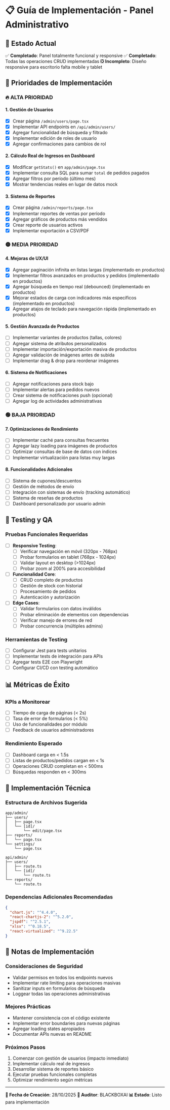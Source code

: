 # 📋 Guía de Implementación - Panel Administrativo

## 🎯 Estado Actual
✅ **Completado**: Panel totalmente funcional y responsive
✅ **Completado**: Todas las operaciones CRUD implementadas
❎ **Incompleto**: Diseño responsive para escritorio falta mobile y tablet

## 🚀 Prioridades de Implementación

### 🔥 **ALTA PRIORIDAD**

#### 1. Gestión de Usuarios
- [x] Crear página `/admin/users/page.tsx`
- [x] Implementar API endpoints en `/api/admin/users/`
- [x] Agregar funcionalidad de búsqueda y filtrado
- [x] Implementar edición de roles de usuario
- [x] Agregar confirmaciones para cambios de rol

#### 2. Cálculo Real de Ingresos en Dashboard
- [x] Modificar `getStats()` en `app/admin/page.tsx`
- [x] Implementar consulta SQL para sumar `total` de pedidos pagados
- [x] Agregar filtros por período (último mes)
- [x] Mostrar tendencias reales en lugar de datos mock

#### 3. Sistema de Reportes
- [x] Crear página `/admin/reports/page.tsx`
- [x] Implementar reportes de ventas por período
- [x] Agregar gráficos de productos más vendidos
- [x] Crear reporte de usuarios activos
- [x] Implementar exportación a CSV/PDF

### 🟡 **MEDIA PRIORIDAD**

#### 4. Mejoras de UX/UI
- [x] Agregar paginación infinita en listas largas (implementado en productos)
- [x] Implementar filtros avanzados en productos y pedidos (implementado en productos)
- [x] Agregar búsqueda en tiempo real (debounced) (implementado en productos)
- [x] Mejorar estados de carga con indicadores más específicos (implementado en productos)
- [x] Agregar atajos de teclado para navegación rápida (implementado en productos)

#### 5. Gestión Avanzada de Productos
- [ ] Implementar variantes de productos (tallas, colores)
- [ ] Agregar sistema de atributos personalizados
- [ ] Implementar importación/exportación masiva de productos
- [ ] Agregar validación de imágenes antes de subida
- [ ] Implementar drag & drop para reordenar imágenes

#### 6. Sistema de Notificaciones
- [ ] Agregar notificaciones para stock bajo
- [ ] Implementar alertas para pedidos nuevos
- [ ] Crear sistema de notificaciones push (opcional)
- [ ] Agregar log de actividades administrativas

### 🟢 **BAJA PRIORIDAD**

#### 7. Optimizaciones de Rendimiento
- [ ] Implementar caché para consultas frecuentes
- [ ] Agregar lazy loading para imágenes de productos
- [ ] Optimizar consultas de base de datos con índices
- [ ] Implementar virtualización para listas muy largas

#### 8. Funcionalidades Adicionales
- [ ] Sistema de cupones/descuentos
- [ ] Gestión de métodos de envío
- [ ] Integración con sistemas de envío (tracking automático)
- [ ] Sistema de reseñas de productos
- [ ] Dashboard personalizado por usuario admin

## 🧪 **Testing y QA**

### Pruebas Funcionales Requeridas
- [ ] **Responsive Testing**:
  - [ ] Verificar navegación en móvil (320px - 768px)
  - [ ] Probar formularios en tablet (768px - 1024px)
  - [ ] Validar layout en desktop (>1024px)
  - [ ] Probar zoom al 200% para accesibilidad

- [ ] **Funcionalidad Core**:
  - [ ] CRUD completo de productos
  - [ ] Gestión de stock con historial
  - [ ] Procesamiento de pedidos
  - [ ] Autenticación y autorización

- [ ] **Edge Cases**:
  - [ ] Validar formularios con datos inválidos
  - [ ] Probar eliminación de elementos con dependencias
  - [ ] Verificar manejo de errores de red
  - [ ] Probar concurrencia (múltiples admins)

### Herramientas de Testing
- [ ] Configurar Jest para tests unitarios
- [ ] Implementar tests de integración para APIs
- [ ] Agregar tests E2E con Playwright
- [ ] Configurar CI/CD con testing automático

## 📊 **Métricas de Éxito**

### KPIs a Monitorear
- [ ] Tiempo de carga de páginas (< 2s)
- [ ] Tasa de error de formularios (< 5%)
- [ ] Uso de funcionalidades por módulo
- [ ] Feedback de usuarios administradores

### Rendimiento Esperado
- [ ] Dashboard carga en < 1.5s
- [ ] Listas de productos/pedidos cargan en < 1s
- [ ] Operaciones CRUD completan en < 500ms
- [ ] Búsquedas responden en < 300ms

## 🔧 **Implementación Técnica**

### Estructura de Archivos Sugerida
```
app/admin/
├── users/
│   ├── page.tsx
│   └── [id]/
│       └── edit/page.tsx
├── reports/
│   └── page.tsx
└── settings/
    └── page.tsx

api/admin/
├── users/
│   ├── route.ts
│   └── [id]/
│       └── route.ts
└── reports/
    └── route.ts
```

### Dependencias Adicionales Recomendadas
```json
{
  "chart.js": "^4.4.0",
  "react-chartjs-2": "^5.2.0",
  "jspdf": "^2.5.1",
  "xlsx": "^0.18.5",
  "react-virtualized": "^9.22.5"
}
```

## 📝 **Notas de Implementación**

### Consideraciones de Seguridad
- Validar permisos en todos los endpoints nuevos
- Implementar rate limiting para operaciones masivas
- Sanitizar inputs en formularios de búsqueda
- Loggear todas las operaciones administrativas

### Mejores Prácticas
- Mantener consistencia con el código existente
- Implementar error boundaries para nuevas páginas
- Agregar loading states apropiados
- Documentar APIs nuevas en README

### Próximos Pasos
1. Comenzar con gestión de usuarios (impacto inmediato)
2. Implementar cálculo real de ingresos
3. Desarrollar sistema de reportes básico
4. Ejecutar pruebas funcionales completas
5. Optimizar rendimiento según métricas

---

**📅 Fecha de Creación**: 28/10/2025
**👤 Auditor**: BLACKBOXAI
**📊 Estado**: Listo para implementación